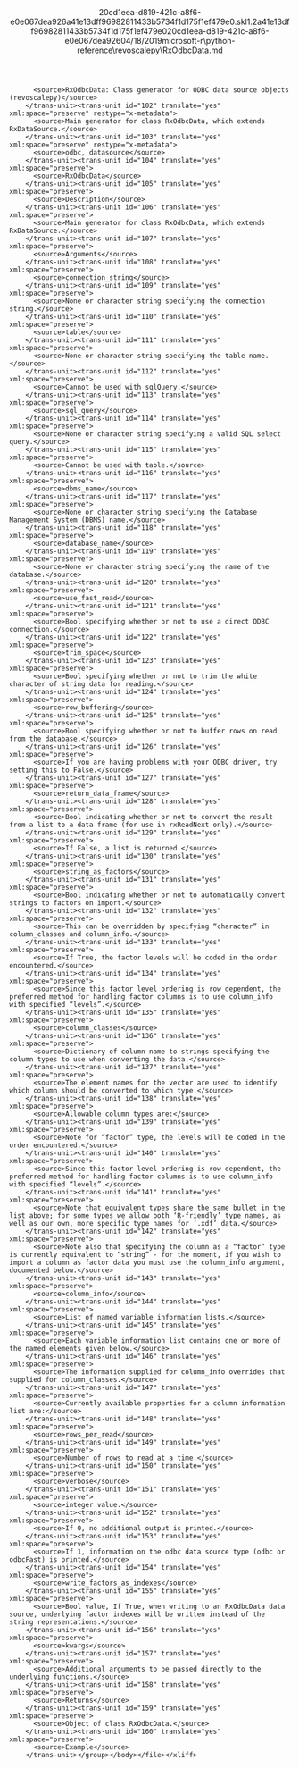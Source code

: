 <?xml version="1.0"?><xliff version="1.2" xmlns="urn:oasis:names:tc:xliff:document:1.2" xmlns:xsi="http://www.w3.org/2001/XMLSchema-instance" xsi:schemaLocation="urn:oasis:names:tc:xliff:document:1.2 xliff-core-1.2-transitional.xsd"><file datatype="xml" original="RxOdbcData.md" source-language="en-US" target-language="en-US"><header><tool tool-id="mdxliff" tool-name="mdxliff" tool-version="1.0-d1654b2" tool-company="Microsoft" /><xliffext:skl_file_name xmlns:xliffext="urn:microsoft:content:schema:xliffextensions">20cd1eea-d819-421c-a8f6-e0e067dea926a41e13dff96982811433b5734f1d175f1ef479e0.skl</xliffext:skl_file_name><xliffext:version xmlns:xliffext="urn:microsoft:content:schema:xliffextensions">1.2</xliffext:version><xliffext:ms.openlocfilehash xmlns:xliffext="urn:microsoft:content:schema:xliffextensions">a41e13dff96982811433b5734f1d175f1ef479e0</xliffext:ms.openlocfilehash><xliffext:ms.sourcegitcommit xmlns:xliffext="urn:microsoft:content:schema:xliffextensions">20cd1eea-d819-421c-a8f6-e0e067dea926</xliffext:ms.sourcegitcommit><xliffext:ms.lasthandoff xmlns:xliffext="urn:microsoft:content:schema:xliffextensions">04/18/2019</xliffext:ms.lasthandoff><xliffext:ms.openlocfilepath xmlns:xliffext="urn:microsoft:content:schema:xliffextensions">microsoft-r\python-reference\revoscalepy\RxOdbcData.md</xliffext:ms.openlocfilepath></header><body><group id="content" extype="content"><trans-unit id="101" translate="yes" xml:space="preserve" restype="x-metadata">
          <source>RxOdbcData: Class generator for ODBC data source objects (revoscalepy)</source>
        </trans-unit><trans-unit id="102" translate="yes" xml:space="preserve" restype="x-metadata">
          <source>Main generator for class RxOdbcData, which extends RxDataSource.</source>
        </trans-unit><trans-unit id="103" translate="yes" xml:space="preserve" restype="x-metadata">
          <source>odbc, datasource</source>
        </trans-unit><trans-unit id="104" translate="yes" xml:space="preserve">
          <source>RxOdbcData</source>
        </trans-unit><trans-unit id="105" translate="yes" xml:space="preserve">
          <source>Description</source>
        </trans-unit><trans-unit id="106" translate="yes" xml:space="preserve">
          <source>Main generator for class RxOdbcData, which extends RxDataSource.</source>
        </trans-unit><trans-unit id="107" translate="yes" xml:space="preserve">
          <source>Arguments</source>
        </trans-unit><trans-unit id="108" translate="yes" xml:space="preserve">
          <source>connection_string</source>
        </trans-unit><trans-unit id="109" translate="yes" xml:space="preserve">
          <source>None or character string specifying the connection string.</source>
        </trans-unit><trans-unit id="110" translate="yes" xml:space="preserve">
          <source>table</source>
        </trans-unit><trans-unit id="111" translate="yes" xml:space="preserve">
          <source>None or character string specifying the table name.</source>
        </trans-unit><trans-unit id="112" translate="yes" xml:space="preserve">
          <source>Cannot be used with sqlQuery.</source>
        </trans-unit><trans-unit id="113" translate="yes" xml:space="preserve">
          <source>sql_query</source>
        </trans-unit><trans-unit id="114" translate="yes" xml:space="preserve">
          <source>None or character string specifying a valid SQL select query.</source>
        </trans-unit><trans-unit id="115" translate="yes" xml:space="preserve">
          <source>Cannot be used with table.</source>
        </trans-unit><trans-unit id="116" translate="yes" xml:space="preserve">
          <source>dbms_name</source>
        </trans-unit><trans-unit id="117" translate="yes" xml:space="preserve">
          <source>None or character string specifying the Database Management System (DBMS) name.</source>
        </trans-unit><trans-unit id="118" translate="yes" xml:space="preserve">
          <source>database_name</source>
        </trans-unit><trans-unit id="119" translate="yes" xml:space="preserve">
          <source>None or character string specifying the name of the database.</source>
        </trans-unit><trans-unit id="120" translate="yes" xml:space="preserve">
          <source>use_fast_read</source>
        </trans-unit><trans-unit id="121" translate="yes" xml:space="preserve">
          <source>Bool specifying whether or not to use a direct ODBC connection.</source>
        </trans-unit><trans-unit id="122" translate="yes" xml:space="preserve">
          <source>trim_space</source>
        </trans-unit><trans-unit id="123" translate="yes" xml:space="preserve">
          <source>Bool specifying whether or not to trim the white character of string data for reading.</source>
        </trans-unit><trans-unit id="124" translate="yes" xml:space="preserve">
          <source>row_buffering</source>
        </trans-unit><trans-unit id="125" translate="yes" xml:space="preserve">
          <source>Bool specifying whether or not to buffer rows on read from the database.</source>
        </trans-unit><trans-unit id="126" translate="yes" xml:space="preserve">
          <source>If you are having problems with your ODBC driver, try setting this to False.</source>
        </trans-unit><trans-unit id="127" translate="yes" xml:space="preserve">
          <source>return_data_frame</source>
        </trans-unit><trans-unit id="128" translate="yes" xml:space="preserve">
          <source>Bool indicating whether or not to convert the result from a list to a data frame (for use in rxReadNext only).</source>
        </trans-unit><trans-unit id="129" translate="yes" xml:space="preserve">
          <source>If False, a list is returned.</source>
        </trans-unit><trans-unit id="130" translate="yes" xml:space="preserve">
          <source>string_as_factors</source>
        </trans-unit><trans-unit id="131" translate="yes" xml:space="preserve">
          <source>Bool indicating whether or not to automatically convert strings to factors on import.</source>
        </trans-unit><trans-unit id="132" translate="yes" xml:space="preserve">
          <source>This can be overridden by specifying “character” in column_classes and column_info.</source>
        </trans-unit><trans-unit id="133" translate="yes" xml:space="preserve">
          <source>If True, the factor levels will be coded in the order encountered.</source>
        </trans-unit><trans-unit id="134" translate="yes" xml:space="preserve">
          <source>Since this factor level ordering is row dependent, the preferred method for handling factor columns is to use column_info with specified “levels”.</source>
        </trans-unit><trans-unit id="135" translate="yes" xml:space="preserve">
          <source>column_classes</source>
        </trans-unit><trans-unit id="136" translate="yes" xml:space="preserve">
          <source>Dictionary of column name to strings specifying the column types to use when converting the data.</source>
        </trans-unit><trans-unit id="137" translate="yes" xml:space="preserve">
          <source>The element names for the vector are used to identify which column should be converted to which type.</source>
        </trans-unit><trans-unit id="138" translate="yes" xml:space="preserve">
          <source>Allowable column types are:</source>
        </trans-unit><trans-unit id="139" translate="yes" xml:space="preserve">
          <source>Note for “factor” type, the levels will be coded in the order encountered.</source>
        </trans-unit><trans-unit id="140" translate="yes" xml:space="preserve">
          <source>Since this factor level ordering is row dependent, the preferred method for handling factor columns is to use column_info with specified “levels”.</source>
        </trans-unit><trans-unit id="141" translate="yes" xml:space="preserve">
          <source>Note that equivalent types share the same bullet in the list above; for some types we allow both ‘R-friendly’ type names, as well as our own, more specific type names for ‘.xdf’ data.</source>
        </trans-unit><trans-unit id="142" translate="yes" xml:space="preserve">
          <source>Note also that specifying the column as a “factor” type is currently equivalent to “string” - for the moment, if you wish to import a column as factor data you must use the column_info argument, documented below.</source>
        </trans-unit><trans-unit id="143" translate="yes" xml:space="preserve">
          <source>column_info</source>
        </trans-unit><trans-unit id="144" translate="yes" xml:space="preserve">
          <source>List of named variable information lists.</source>
        </trans-unit><trans-unit id="145" translate="yes" xml:space="preserve">
          <source>Each variable information list contains one or more of the named elements given below.</source>
        </trans-unit><trans-unit id="146" translate="yes" xml:space="preserve">
          <source>The information supplied for column_info overrides that supplied for column_classes.</source>
        </trans-unit><trans-unit id="147" translate="yes" xml:space="preserve">
          <source>Currently available properties for a column information list are:</source>
        </trans-unit><trans-unit id="148" translate="yes" xml:space="preserve">
          <source>rows_per_read</source>
        </trans-unit><trans-unit id="149" translate="yes" xml:space="preserve">
          <source>Number of rows to read at a time.</source>
        </trans-unit><trans-unit id="150" translate="yes" xml:space="preserve">
          <source>verbose</source>
        </trans-unit><trans-unit id="151" translate="yes" xml:space="preserve">
          <source>integer value.</source>
        </trans-unit><trans-unit id="152" translate="yes" xml:space="preserve">
          <source>If 0, no additional output is printed.</source>
        </trans-unit><trans-unit id="153" translate="yes" xml:space="preserve">
          <source>If 1, information on the odbc data source type (odbc or odbcFast) is printed.</source>
        </trans-unit><trans-unit id="154" translate="yes" xml:space="preserve">
          <source>write_factors_as_indexes</source>
        </trans-unit><trans-unit id="155" translate="yes" xml:space="preserve">
          <source>Bool value, If True, when writing to an RxOdbcData data source, underlying factor indexes will be written instead of the string representations.</source>
        </trans-unit><trans-unit id="156" translate="yes" xml:space="preserve">
          <source>kwargs</source>
        </trans-unit><trans-unit id="157" translate="yes" xml:space="preserve">
          <source>Additional arguments to be passed directly to the underlying functions.</source>
        </trans-unit><trans-unit id="158" translate="yes" xml:space="preserve">
          <source>Returns</source>
        </trans-unit><trans-unit id="159" translate="yes" xml:space="preserve">
          <source>Object of class RxOdbcData.</source>
        </trans-unit><trans-unit id="160" translate="yes" xml:space="preserve">
          <source>Example</source>
        </trans-unit></group></body></file></xliff>